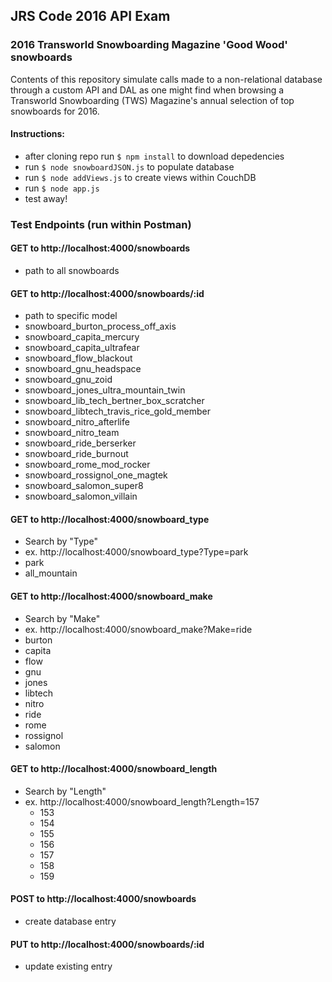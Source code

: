 ## JRS Code 2016 API Exam
### 2016 Transworld Snowboarding Magazine 'Good Wood' snowboards

Contents of this repository simulate calls made to a non-relational database through a custom API and DAL as one might find when browsing a Transworld Snowboarding (TWS) Magazine's annual selection of top snowboards for 2016. 

#### Instructions:

* after cloning repo run `$ npm install` to download depedencies
* run `$ node snowboardJSON.js` to populate database 
* run `$ node addViews.js` to create views within CouchDB
* run `$ node app.js`
* test away!

### Test Endpoints (run within Postman)
 
#### GET to http://localhost:4000/snowboards
 * path to all snowboards
 
#### GET to http://localhost:4000/snowboards/:id 
 * path to specific model 
  * snowboard_burton_process_off_axis
  * snowboard_capita_mercury
  * snowboard_capita_ultrafear
  * snowboard_flow_blackout
  * snowboard_gnu_headspace
  * snowboard_gnu_zoid
  * snowboard_jones_ultra_mountain_twin
  * snowboard_lib_tech_bertner_box_scratcher
  * snowboard_libtech_travis_rice_gold_member
  * snowboard_nitro_afterlife
  * snowboard_nitro_team
  * snowboard_ride_berserker
  * snowboard_ride_burnout
  * snowboard_rome_mod_rocker
  * snowboard_rossignol_one_magtek
  * snowboard_salomon_super8
  * snowboard_salomon_villain

#### GET to http://localhost:4000/snowboard_type
 * Search by "Type"
 * ex. http://localhost:4000/snowboard_type?Type=park
  * park
  * all_mountain

#### GET to http://localhost:4000/snowboard_make
 * Search by "Make"
 * ex. http://localhost:4000/snowboard_make?Make=ride
  * burton
  * capita
  * flow
  * gnu
  * jones
  * libtech
  * nitro
  * ride
  * rome
  * rossignol
  * salomon
 
#### GET to http://localhost:4000/snowboard_length
 * Search by "Length"
 * ex. http://localhost:4000/snowboard_length?Length=157
   * 153
   * 154
   * 155 
   * 156
   * 157
   * 158
   * 159
   
#### POST to http://localhost:4000/snowboards
 * create database entry

#### PUT to http://localhost:4000/snowboards/:id 
 * update existing entry
   
